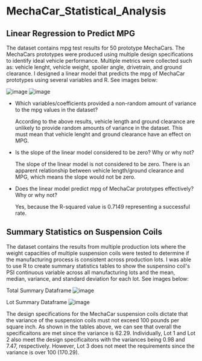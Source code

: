 # MechaCar_Statistical_Analysis

## Linear Regression to Predict MPG

The dataset contains mpg test results for 50 prototype MechaCars.  The MechaCars prototypes were produced using multiple design specifications to identify ideal vehicle performance.  Multiple metrics were collected such as: vehicle lenght, vehicle weight, spoiler angle, drivetrain, and ground clearance.  I designed a linear model that predicts the mpg of MechaCar prototypes using several variables and R. See images below:

![image](https://user-images.githubusercontent.com/64279232/135885807-ebaeadf0-21f9-4515-b0bf-aa6caaf72af5.png)
![image](https://user-images.githubusercontent.com/64279232/135885912-fd56837f-44c7-41c1-84c4-da34b3d79036.png)

- Which variables/coefficients provided a non-random amount of variance to the mpg values in the dataset?

  According to the above results, vehicle length and ground clearance are unlikely to provide random amounts of variance in the dataset.  This must mean that vehicle lenght and  ground clearance have an effect on MPG. 


- Is the slope of the linear model considered to be zero?  Why or why not? 

  The slope of the linear model is not considered to be zero.  There is an apparent relationship between vehicle length/ground clearance and MPG, which means the slope would not be zero. 


- Does the linear model predict mpg of MechaCar prototypes effectively?  Why or why not?

  Yes, because the R-squared value is 0.7149 representing a successful rate.  


## Summary Statistics on Suspension Coils

The dataset contains the results from multiple production lots where the weight capacities of multiple suspension coils were tested to determine if the manufacturing process is consistent across production lots.  I was able to use R to create summary statistics tables to show the suspensino coil's PSI continuous variable across all manufacturing lots and the mean, median, variance, and standard deviation for each lot.  See images below:

Total Summary Dataframe
![image](https://user-images.githubusercontent.com/64279232/135893607-e4dc054c-59d5-4203-bf82-d6fb89738719.png)

Lot Summary Dataframe
![image](https://user-images.githubusercontent.com/64279232/135893707-b9ded842-786b-4b88-a7a3-22c336f9619d.png)

The design specifications for the MechaCar suspension coils dictate that the variance of the suspension coils must not exceed 100 pounds per square inch.  As shown in the tables above, we can see that overall the specificaitons are met since the variance is 62.29.  Individually, Lot 1 and Lot 2 also meet the design specificaitons with the variances being 0.98 and 7.47, respectively.  However, Lot 3 does not meet the requirements since the variance is over 100 (170.29).  


